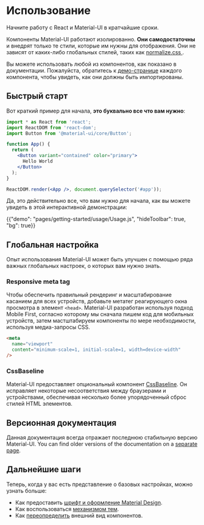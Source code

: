 # Использование

<p class="description">Начните работу с React и Material-UI в кратчайшие сроки.</p>

Компоненты Material-UI работают изолированно. **Они самодостаточны** и внедрят только те стили, которые им нужны для отображения. Они не зависят от каких-либо глобальных стилей, таких как [ normalize.css ](https://github.com/necolas/normalize.css/).

Вы можете использовать любой из компонентов, как показано в документации. Пожалуйста, обратитесь к [демо-странице](/components/buttons/) каждого компонента, чтобы увидеть, как они должны быть импортированы.

## Быстрый старт

Вот краткий пример для начала, **это буквально все что вам нужно**:

```jsx
import * as React from 'react';
import ReactDOM from 'react-dom';
import Button from '@material-ui/core/Button';

function App() {
  return (
    <Button variant="contained" color="primary">
      Hello World
    </Button>
  );
}

ReactDOM.render(<App />, document.querySelector('#app'));
```

Да, это действительно все, что вам нужно для начала, как вы можете увидеть в этой интерактивной демонстрации:

{{"demo": "pages/getting-started/usage/Usage.js", "hideToolbar": true, "bg": true}}

## Глобальная настройка

Опыт использования Material-UI может быть улучшен с помощью ряда важных глобальных настроек, о которых вам нужно знать.

### Responsive meta tag

Чтобы обеспечить правильный рендеринг и масштабирование касанием для всех устройств, добавьте метатег реагирующего окна просмотра в элемент `<head>`. Material-UI разработан используя подход Mobile First, согласно которому мы сначала пишем код для мобильных устройств, затем мастштабируем компоненты по мере необходимости, используя медиа-запросы CSS.

```html
<meta
  name="viewport"
  content="minimum-scale=1, initial-scale=1, width=device-width"
/>
```

### CssBaseline

Material-UI предоставляет опциональный компонент [CssBaseline](/components/css-baseline/). Он исправляет некоторые несоответствия между браузерами и устройствами, обеспечивая несколько более упорядоченный сброс стилей HTML элементов.

## Версионная документация

Данная документация всегда отражает последнюю стабильную версию Material-UI. You can find older versions of the documentation on a [separate page](https://material-ui.com/versions/).

## Дальнейшие шаги

Теперь, когда у вас есть представление о базовых настройках, можно узнать больше:

- Как предоставить [шрифт и оформление Material Design](/components/typography/).
- Как воспользоваться [механизмом тем](/customization/theming/).
- Как [переопределить](/customization/components/) внешний вид компонентов.
